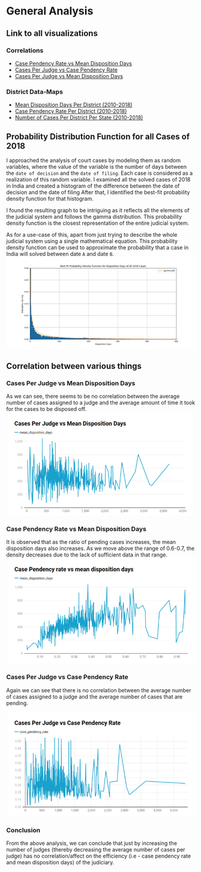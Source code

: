 # General Analysis

## Link to all visualizations

### Correlations
- [Case Pendency Rate vs Mean Disposition Days](https://www.datawrapper.de/_/DZg2B/)
- [Cases Per Judge vs Case Pendency Rate](https://www.datawrapper.de/_/SWbek/)
- [Cases Per Judge vs Mean Disposition Days](https://www.datawrapper.de/_/PMJTD/)

### District Data-Maps
- [Mean Disposition Days Per District (2010-2018)](https://public.flourish.studio/visualisation/12403529/)
- [Case Pendency Rate Per District (2010-2018)](https://public.flourish.studio/visualisation/12409595/)
- [Number of Cases Per District Per State (2010-2018)](https://public.flourish.studio/visualisation/12501434/)

## Probability Distribution Function for all Cases of 2018
I approached the analysis of court cases by modeling them as random variables, 
where the value of the variable is the number of days between the `date of decision`
and the `date of filing`. Each case is considered as a realization of this random 
variable. I examined all the solved cases of 2018 in India and created a histogram 
of the difference between the date of decision and the date of filing After that, 
I identified the best-fit probability density function for that histogram.

I found the resulting graph to be intriguing as it reflects all the elements of the 
judicial system and follows the gamma distribution. This probability density function 
is the closest representation of the entire judicial system.

As for a use-case of this, apart from just trying to describe the whole
judicial system using a single mathematical equation. This probability
density function can be used to approximate the probability that a case in
India will solved between date `A` and date `B`.
![PDF](images/pdf.png)

## Correlation between various things

### Cases Per Judge vs Mean Disposition Days
As we can see, there seems to be no correlation between the average number
of cases assigned to a judge and the average amount of time it took for the
cases to be disposed off.
![Cases vs Disposition](images/cases-vs-disposition.png)

### Case Pendency Rate vs Mean Disposition Days 
It is observed that as the ratio of pending cases increases, the mean 
disposition days also increases. As we move above the range of 0.6-0.7, 
the density decreases due to the lack of sufficient data in that range.
![Pendency vs Disposition](images/pendency-vs-disposition.png)

### Cases Per Judge vs Case Pendency Rate
Again we can see that there is no correlation between the average number of
cases assigned to a judge and the average number of cases that are pending.

![Cases vs Pendency](images/cases-vs-pendency.png)

### Conclusion
From the above analysis, we can conclude that just by increasing the number
of judges (thereby decreasing the average number of cases per judge) has no
correlation/affect on the efficiency (i.e - case pendency rate and mean
disposition days) of the judiciary.
